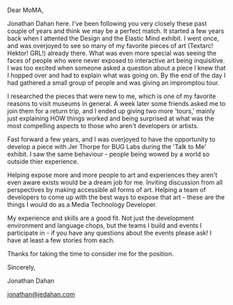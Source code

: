 Dear MoMA,

  Jonathan Dahan here. I've been following you very closely these past
couple of years and think we may be a perfect match. It started a few
years back when I attented the Design and the Elastic Mind exhibit. I
went once, and was overjoyed to see so many of my favorite pieces of
art (Textarc! Hektor! GRL!) already there. What was even more special
was seeing the faces of people who were never exposed to interactive
art being inquisitive. I was too excited when someone asked a question
about a piece I knew that I hopped over and had to explain what was going
on. By the end of the day I had gathered a small group of people and was
giving an impromptou tour.

I researched the pieces that were new to me, which is one of my favorite
reasons to visit museums in general. A week later some friends asked me to
join them for a return trip, and I ended up giving two more 'tours,' mainly
just explaining HOW things worked and being surprised at what was the most
compelling aspects to those who aren't developers or artists.

Fast forward a few years, and I was overjoyed to have the opportunity to
develop a piece with Jer Thorpe for BUG Labs during the 'Talk to Me'
exhibit. I saw the same behaviour - people being wowed by a world so
outside thier experience.

Helping expose more and more people to art and experiences they aren't even aware
exists would be a dream job for me. Inviting discussion from all perspectives by
making accessible all forms of art. Helping a team of developers to come up with
the best ways to expose that art -  these are the things I would do as a Media
Technology Developer.

My experience and skills are a good fit. Not just the development
environment and language chops, but the teams I build and events I participate
in - if you have any questions about the events please ask! I have at least a
few stories from each.

Thanks for taking the time to consider me for the position.

Sincerely,

 Jonathan Dahan

 jonathan@jedahan.com
